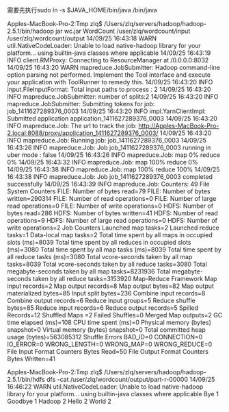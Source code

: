 需要先执行sudo ln -s $JAVA_HOME/bin/java /bin/java


Apples-MacBook-Pro-2:Tmp zlq$ /Users/zlq/servers/hadoop/hadoop-2.5.1/bin/hadoop jar wc.jar WordCount /user/zlq/wordcount/input /user/zlq/wordcount/output
14/09/25 16:43:18 WARN util.NativeCodeLoader: Unable to load native-hadoop library for your platform... using builtin-java classes where applicable
14/09/25 16:43:19 INFO client.RMProxy: Connecting to ResourceManager at /0.0.0.0:8032
14/09/25 16:43:20 WARN mapreduce.JobSubmitter: Hadoop command-line option parsing not performed. Implement the Tool interface and execute your application with ToolRunner to remedy this.
14/09/25 16:43:20 INFO input.FileInputFormat: Total input paths to process : 2
14/09/25 16:43:20 INFO mapreduce.JobSubmitter: number of splits:2
14/09/25 16:43:20 INFO mapreduce.JobSubmitter: Submitting tokens for job: job_1411627289376_0003
14/09/25 16:43:20 INFO impl.YarnClientImpl: Submitted application application_1411627289376_0003
14/09/25 16:43:20 INFO mapreduce.Job: The url to track the job: http://Apples-MacBook-Pro-2.local:8088/proxy/application_1411627289376_0003/
14/09/25 16:43:20 INFO mapreduce.Job: Running job: job_1411627289376_0003
14/09/25 16:43:26 INFO mapreduce.Job: Job job_1411627289376_0003 running in uber mode : false
14/09/25 16:43:26 INFO mapreduce.Job:  map 0% reduce 0%
14/09/25 16:43:32 INFO mapreduce.Job:  map 100% reduce 0%
14/09/25 16:43:38 INFO mapreduce.Job:  map 100% reduce 100%
14/09/25 16:43:38 INFO mapreduce.Job: Job job_1411627289376_0003 completed successfully
14/09/25 16:43:39 INFO mapreduce.Job: Counters: 49
	File System Counters
		FILE: Number of bytes read=79
		FILE: Number of bytes written=290314
		FILE: Number of read operations=0
		FILE: Number of large read operations=0
		FILE: Number of write operations=0
		HDFS: Number of bytes read=286
		HDFS: Number of bytes written=41
		HDFS: Number of read operations=9
		HDFS: Number of large read operations=0
		HDFS: Number of write operations=2
	Job Counters
		Launched map tasks=2
		Launched reduce tasks=1
		Data-local map tasks=2
		Total time spent by all maps in occupied slots (ms)=8039
		Total time spent by all reduces in occupied slots (ms)=3080
		Total time spent by all map tasks (ms)=8039
		Total time spent by all reduce tasks (ms)=3080
		Total vcore-seconds taken by all map tasks=8039
		Total vcore-seconds taken by all reduce tasks=3080
		Total megabyte-seconds taken by all map tasks=8231936
		Total megabyte-seconds taken by all reduce tasks=3153920
	Map-Reduce Framework
		Map input records=2
		Map output records=8
		Map output bytes=82
		Map output materialized bytes=85
		Input split bytes=236
		Combine input records=8
		Combine output records=6
		Reduce input groups=5
		Reduce shuffle bytes=85
		Reduce input records=6
		Reduce output records=5
		Spilled Records=12
		Shuffled Maps =2
		Failed Shuffles=0
		Merged Map outputs=2
		GC time elapsed (ms)=108
		CPU time spent (ms)=0
		Physical memory (bytes) snapshot=0
		Virtual memory (bytes) snapshot=0
		Total committed heap usage (bytes)=563085312
	Shuffle Errors
		BAD_ID=0
		CONNECTION=0
		IO_ERROR=0
		WRONG_LENGTH=0
		WRONG_MAP=0
		WRONG_REDUCE=0
	File Input Format Counters
		Bytes Read=50
	File Output Format Counters
		Bytes Written=41



Apples-MacBook-Pro-2:Tmp zlq$ /Users/zlq/servers/hadoop/hadoop-2.5.1/bin/hdfs dfs -cat /user/zlq/wordcount/output/part-r-00000
14/09/25 16:46:22 WARN util.NativeCodeLoader: Unable to load native-hadoop library for your platform... using builtin-java classes where applicable
Bye	1
Goodbye	1
Hadoop	2
Hello	2
World	2